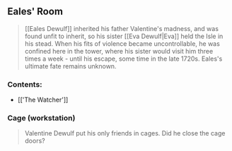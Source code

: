 ## Eales' Room
> [[Eales Dewulf]] inherited his father Valentine's madness, and was found unfit to inherit, so his sister [[Eva Dewulf|Eva]] held the Isle in his stead. When his fits of violence became uncontrollable, he was confined here in the tower, where his sister would visit him three times a week - until his escape, some time in the late 1720s. Eales's ultimate fate remains unknown.
### Contents:
- [['The Watcher']]
### Cage (workstation)
> Valentine Dewulf put his only friends in cages. Did he close the cage doors?